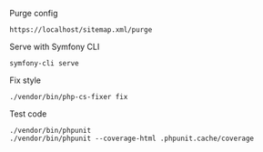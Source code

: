
Purge config
```
https://localhost/sitemap.xml/purge
```

Serve with Symfony CLI
```
symfony-cli serve
```

Fix style
```
./vendor/bin/php-cs-fixer fix
```

Test code
```
./vendor/bin/phpunit
./vendor/bin/phpunit --coverage-html .phpunit.cache/coverage
```
